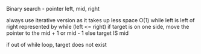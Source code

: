 Binary search - pointer left, mid, right

always use iterative version as it takes up less space O(1)
while left is left of right represented by while (left <= right)
if target is on one side, move the pointer to the mid + 1 or mid - 1
else target IS mid

if out of while loop, target does not exist
